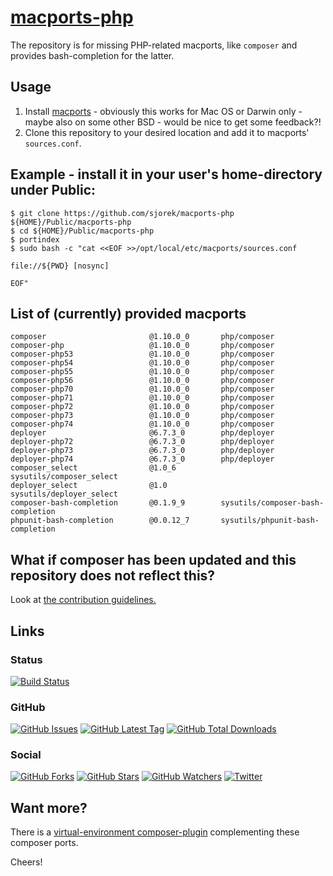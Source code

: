 # [macports-php](https://sjorek.github.io/macports-php/)

The repository is for missing PHP-related macports, like `composer` and
provides bash-completion for the latter.

## Usage

1. Install [macports](https://www.macports.org) - obviously this works
   for Mac OS or Darwin only - maybe also on some other BSD - would be
   nice to get some feedback?!
2. Clone this repository to your desired location and add it to macports'
   `sources.conf`.

## Example - install it in your user's home-directory under Public:

```console
$ git clone https://github.com/sjorek/macports-php ${HOME}/Public/macports-php
$ cd ${HOME}/Public/macports-php
$ portindex
$ sudo bash -c "cat <<EOF >>/opt/local/etc/macports/sources.conf

file://${PWD} [nosync]

EOF"
```

## List of (currently) provided macports

    composer                       @1.10.0_0       php/composer
    composer-php                   @1.10.0_0       php/composer
    composer-php53                 @1.10.0_0       php/composer
    composer-php54                 @1.10.0_0       php/composer
    composer-php55                 @1.10.0_0       php/composer
    composer-php56                 @1.10.0_0       php/composer
    composer-php70                 @1.10.0_0       php/composer
    composer-php71                 @1.10.0_0       php/composer
    composer-php72                 @1.10.0_0       php/composer
    composer-php73                 @1.10.0_0       php/composer
    composer-php74                 @1.10.0_0       php/composer
    deployer                       @6.7.3_0        php/deployer
    deployer-php72                 @6.7.3_0        php/deployer
    deployer-php73                 @6.7.3_0        php/deployer
    deployer-php74                 @6.7.3_0        php/deployer
    composer_select                @1.0_6          sysutils/composer_select
    deployer_select                @1.0            sysutils/deployer_select
    composer-bash-completion       @0.1.9_9        sysutils/composer-bash-completion
    phpunit-bash-completion        @0.0.12_7       sysutils/phpunit-bash-completion

## What if composer has been updated and this repository does not reflect this?

Look at [the contribution guidelines.](CONTRIBUTING.md)

## Links

### Status

[![Build Status](https://img.shields.io/travis/sjorek/macports-php.svg)](https://travis-ci.org/sjorek/macports-php)


### GitHub

[![GitHub Issues](https://img.shields.io/github/issues/sjorek/macports-php.svg)](https://github.com/sjorek/macports-php/issues)
[![GitHub Latest Tag](https://img.shields.io/github/tag/sjorek/macports-php.svg)](https://github.com/sjorek/macports-php/tags)
[![GitHub Total Downloads](https://img.shields.io/github/downloads/sjorek/macports-php/total.svg)](https://github.com/sjorek/macports-php/releases)


### Social

[![GitHub Forks](https://img.shields.io/github/forks/sjorek/macports-php.svg?style=social)](https://github.com/sjorek/macports-php/network)
[![GitHub Stars](https://img.shields.io/github/stars/sjorek/macports-php.svg?style=social)](https://github.com/sjorek/macports-php/stargazers)
[![GitHub Watchers](https://img.shields.io/github/watchers/sjorek/macports-php.svg?style=social)](https://github.com/sjorek/macports-php/watchers)
[![Twitter](https://img.shields.io/twitter/url/https/github.com/sjorek/macports-php.svg?style=social)](https://twitter.com/intent/tweet?url=https%3A%2F%2Fsjorek.github.io%2Fmacports-php%2F)

## Want more?

There is a [virtual-environment composer-plugin](https://sjorek.github.io/composer-virtual-environment-plugin/)
complementing these composer ports.

Cheers!

